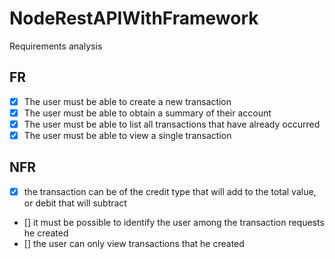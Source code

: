 # NodeRestAPIWithFramework

Requirements analysis

## FR

- [x] The user must be able to create a new transaction
- [x] The user must be able to obtain a summary of their account
- [x] The user must be able to list all transactions that have already occurred
- [x] The user must be able to view a single transaction

## NFR

- [x] the transaction can be of the credit type that will add to the total value, or debit that will subtract
- [] it must be possible to identify the user among the transaction requests he created
- [] the user can only view transactions that he created
